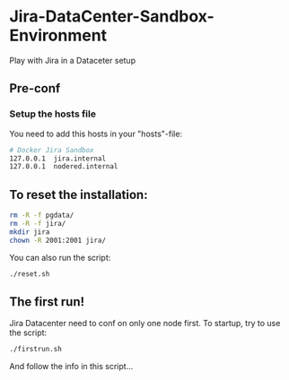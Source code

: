 # Jira-DataCenter-Sandbox-Environment
Play with Jira in a Dataceter setup

## Pre-conf
### Setup the hosts file
You need to add this hosts in your "hosts"-file:

```bash
# Docker Jira Sandbox
127.0.0.1  jira.internal
127.0.0.1  nodered.internal
```

## To reset the installation:
````bash
rm -R -f pgdata/
rm -R -f jira/
mkdir jira
chown -R 2001:2001 jira/
````
You can also run the script:
````bash
./reset.sh
````
## The first run!
Jira Datacenter need to conf on only one node first.
To startup, try to use the script:
````bash
./firstrun.sh
````
And follow the info in this script...

